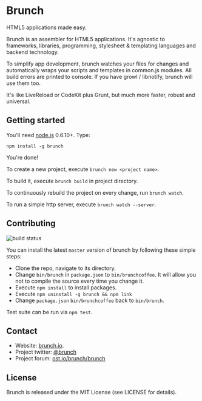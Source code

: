 # Brunch
HTML5 applications made easy.

Brunch is an assembler for HTML5 applications. It's agnostic to frameworks,
libraries, programming, stylesheet & templating languages and backend
technology.

To simplify app development, brunch watches your files for changes and
automatically wraps your scripts and templates in common.js modules.
All build errors are printed to console. If you have growl / libnotify,
brunch will use them too.

It's like LiveReload or CodeKit plus Grunt, but much more faster,
robust and universal.

## Getting started
You'll need [node.js](http://nodejs.org/) 0.6.10+. Type:

    npm install -g brunch

You're done!

To create a new project, execute `brunch new <project name>`.

To build it, execute `brunch build` in project directory.

To continuously rebuild the project on every change, run `brunch watch`.

To run a simple http server, execute `brunch watch --server`.

## Contributing
![build status](https://secure.travis-ci.org/brunch/brunch.png?branch=master)

You can install the latest `master` version of brunch by following these
simple steps:

* Clone the repo, navigate to its directory.
* Change `bin/brunch` in `package.json` to `bin/brunchcoffee`.
It will allow you not to compile the source every time you change it.
* Execute `npm install` to install packages.
* Execute `npm uninstall -g brunch && npm link`
* Change `package.json` `bin/brunchcoffee` back to `bin/brunch`.

Test suite can be run via `npm test`.

## Contact
* Website: [brunch.io](http://brunch.io).
* Project twitter: [@brunch](http://twitter.com/brunch)
* Project forum: [ost.io/brunch/brunch](http://ost.io/brunch/brunch)

## License
Brunch is released under the MIT License (see LICENSE for details).

